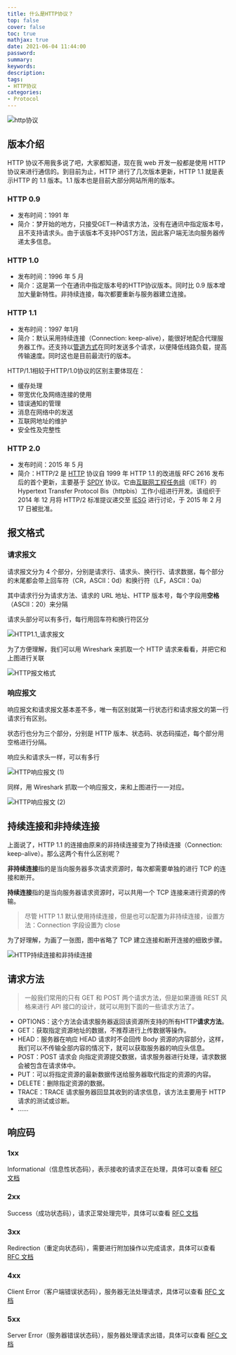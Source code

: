 ```yaml
---
title: 什么是HTTP协议？
top: false
cover: false
toc: true
mathjax: true
date: 2021-06-04 11:44:00
password:
summary:
keywords:
description:
tags:
- HTTP协议
categories:
- Protocol
---
```


![http协议](http://xhh.dengzii.com/blog/jdFFPmbCNQCyhttp%E5%8D%8F%E8%AE%AE.png)

## 版本介绍

HTTP 协议不用我多说了吧，大家都知道，现在我 web 开发一般都是使用 HTTP 协议来进行通信的。到目前为止，HTTP 进行了几次版本更新，HTTP 1.1 就是表示HTTP 的 1.1 版本。1.1 版本也是目前大部分网站所用的版本。

### HTTP 0.9

- 发布时间：1991 年
- 简介：梦开始的地方，只接受GET一种请求方法，没有在通讯中指定版本号，且不支持请求头。由于该版本不支持POST方法，因此客户端无法向服务器传递太多信息。

### HTTP 1.0

- 发布时间：1996 年 5 月
- 简介：这是第一个在通讯中指定版本号的HTTP协议版本。同时比 0.9 版本增加大量新特性。非持续连接，每次都要重新与服务器建立连接。

### HTTP 1.1

- 发布时间：1997 年1月
- 简介：默认采用持续连接（Connection: keep-alive），能很好地配合代理服务器工作。还支持以[管道方式](https://zh.wikipedia.org/wiki/HTTP管线化)在同时发送多个请求，以便降低线路负载，提高传输速度。同时这也是目前最流行的版本。

HTTP/1.1相较于HTTP/1.0协议的区别主要体现在：

- 缓存处理
- 带宽优化及网络连接的使用
- 错误通知的管理
- 消息在网络中的发送
- 互联网地址的维护
- 安全性及完整性

### HTTP 2.0

- 发布时间：2015 年 5 月
- 简介：HTTP/2 是 [HTTP](https://zh.wikipedia.org/wiki/HTTP) 协议自 1999 年 HTTP 1.1 的改进版 RFC 2616 发布后的首个更新，主要基于 [SPDY](https://zh.wikipedia.org/wiki/SPDY) 协议。它由[互联网工程任务组](https://zh.wikipedia.org/wiki/互联网工程任务组)（IETF）的Hypertext Transfer Protocol Bis（httpbis）工作小组进行开发。该组织于 2014 年 12 月将 HTTP/2 标准提议递交至 [IESG](https://zh.wikipedia.org/w/index.php?title=IESG&action=edit&redlink=1) 进行讨论，于 2015 年 2 月 17 日被批准。

## 报文格式

### 请求报文

请求报文分为 4 个部分，分别是请求行、请求头、换行行、请求数据，每个部分的末尾都会带上回车符（CR，ASCII：0d）和换行符（LF，ASCII：0a）

其中请求行分为请求方法、请求的 URL 地址、HTTP 版本号，每个字段用**空格**（ASCII：20）来分隔

请求头部分可以有多行，每行用回车符和换行符区分

![HTTP1.1_请求报文](https://i.imgur.com/dmhMuYZ.png)

为了方便理解，我们可以用 Wireshark 来抓取一个 HTTP 请求来看看，并把它和上图进行关联

![HTTP报文格式](https://i.imgur.com/KziYgTc.png)

### 响应报文

响应报文和请求报文基本差不多，唯一有区别就第一行状态行和请求报文的第一行请求行有区别。

状态行也分为三个部分，分别是 HTTP 版本、状态码、状态码描述，每个部分用空格进行分隔。

响应头和请求头一样，可以有多行

![HTTP响应报文 (1)](http://xhh.dengzii.com/blog/TIHv2ArvWDqDHTTP%E5%93%8D%E5%BA%94%E6%8A%A5%E6%96%87%20(1).jpg)

同样，用 Wireshark 抓取一个响应报文，来和上图进行一一对应。


![HTTP响应报文 (2)](http://xhh.dengzii.com/blog/QP0vZ8wcnVZnHTTP%E5%93%8D%E5%BA%94%E6%8A%A5%E6%96%87%20(2).png)

## 持续连接和非持续连接

上面说了，HTTP 1.1 的连接由原来的非持续连接变为了持续连接（Connection: keep-alive）。那么这两个有什么区别呢？

**非持续连接**指的是当向服务器多次请求资源时，每次都需要单独的进行 TCP 的连接和断开。

**持续连接**指的是当向服务器请求资源时，可以共用一个 TCP 连接来进行资源的传输。

> 尽管 HTTP 1.1 默认使用持续连接，但是也可以配置为非持续连接，设置方法：Connection 字段设置为 close

为了好理解，为画了一张图，图中省略了 TCP 建立连接和断开连接的细致步骤。

![HTTP持续连接和非持续连接](http://xhh.dengzii.com/blog/BmuEgd8fnYPUHTTP%E6%8C%81%E7%BB%AD%E8%BF%9E%E6%8E%A5%E5%92%8C%E9%9D%9E%E6%8C%81%E7%BB%AD%E8%BF%9E%E6%8E%A5.jpg)

## 请求方法

> 一般我们常用的只有 GET 和 POST 两个请求方法，但是如果遵循 REST 风格来进行 API 接口的设计，就可以用到下面的一些请求方法了。

- OPTIONS：这个方法会请求服务器返回该资源所支持的所有HTTP**请求方法**。
- GET：获取指定资源地址的数据，不推荐进行上传数据等操作。
- HEAD：服务器在响应 HEAD 请求时不会回传 Body 资源的内容部分，这样，我们可以不传输全部内容的情况下，就可以获取服务器的响应头信息。
- POST：POST 请求会 向指定资源提交数据，请求服务器进行处理，请求数据会被包含在请求体中。
- PUT：可以将指定资源的最新数据传送给服务器取代指定的资源的内容。
- DELETE：删除指定资源的数据。
- TRACE：TRACE 请求服务器回显其收到的请求信息，该方法主要用于 HTTP 请求的测试或诊断。
- ......

## 响应码

### 1xx

Informational（信息性状态码），表示接收的请求正在处理，具体可以查看 [RFC 文档](https://datatracker.ietf.org/doc/html/rfc2616#page-57)

### 2xx

Success（成功状态码），请求正常处理完毕，具体可以查看 [RFC 文档](https://datatracker.ietf.org/doc/html/rfc2616#page-58)

### 3xx

Redirection（重定向状态码），需要进行附加操作以完成请求，具体可以查看 [RFC 文档](https://datatracker.ietf.org/doc/html/rfc2616#page-61)

### 4xx

Client Error（客户端错误状态码），服务器无法处理请求，具体可以查看 [RFC 文档](https://datatracker.ietf.org/doc/html/rfc2616#page-65)

### 5xx

Server Error（服务器错误状态码），服务器处理请求出错，具体可以查看 [RFC 文档](https://datatracker.ietf.org/doc/html/rfc2616#page-70)
